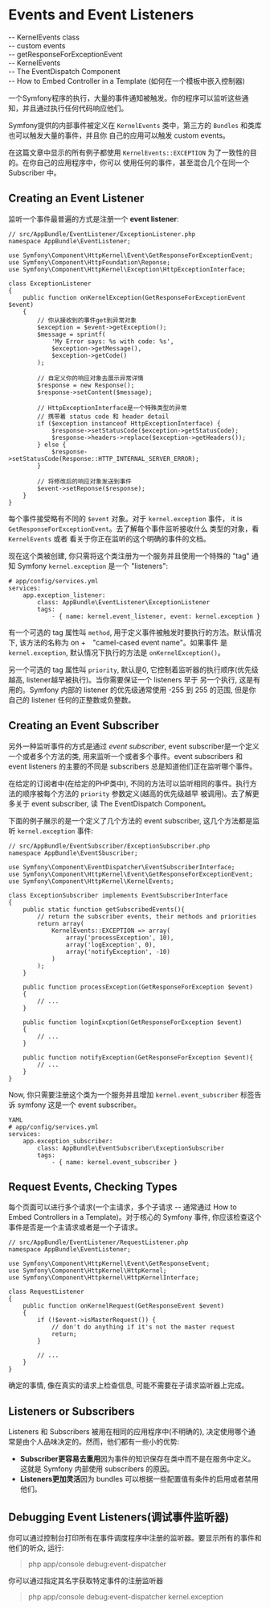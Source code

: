 # Events and Event Listeners

-- KernelEvents class  
-- custom events  
-- getResponseForExceptionEvent  
-- KernelEvents  
-- The EventDispatch Component  
-- How to Embed Controller in a Template (如何在一个模板中嵌入控制器)

一个Symfony程序的执行，大量的事件通知被触发。你的程序可以监听这些通知，并且通过执行任何代码响应他们。

Symfony提供的内部事件被定义在 `KernelEvents` 类中，第三方的 `Bundles` 和类库也可以触发大量的事件，并且你
自己的应用可以触发 custom events。

在这篇文章中显示的所有例子都使用 `KernelEvents::EXCEPTION` 为了一致性的目的。在你自己的应用程序中，你可以
使用任何的事件，甚至混合几个在同一个 Subscriber 中。

## Creating an Event Listener  

监听一个事件最普遍的方式是注册一个 **event listener**:
```
// src/AppBundle/EventListener/ExceptionListener.php
namespace AppBundle\EventListener;

use Symfony\Component\HttpKernel\Event\GetResponseForExceptionEvent;
use Symfony\Component\HttpFoundation\Reponse;
use Symfony\Component\HttpKernel\Exception\HttpExceptionInterface;

class ExceptionListener
{
	public function onKernelException(GetResponseForExceptionEvent $event)
	{
		// 你从接收到的事件get到异常对象
		$exception = $event->getException();
		$message = sprintf(
			'My Error says: %s with code: %s',
			$exception->getMessage(),
			$exception->getCode()
		);

		// 自定义你的响应对象去展示异常详情
		$response = new Response();
		$response->setContent($message);

		// HttpExceptionInterface是一个特殊类型的异常
		// 携带着 status code 和 header detail
		if ($exception instanceof HttpExceptionInterface) {
			$response->setStatusCode($exception->getStatusCode);
			$response->headers->replace($exception->getHeaders());
		} else {
			$response->setStatusCode(Response::HTTP_INTERNAL_SERVER_ERROR);
		}

		// 将修改后的响应对象发送到事件
		$event->setReponse($response);
	}
}
```
每个事件接受略有不同的 `$event` 对象。对于 `kernel.exception` 事件， it is `GetResponseForExceptionEvent`。去了解每个事件监听接收什么
类型的对象，看 `KernelEvents` 或者 看关于你正在监听的这个明确的事件的文档。

现在这个类被创建, 你只需将这个类注册为一个服务并且使用一个特殊的 "tag" 通知 Symfony `kernel.exception` 是一个 "listeners":

```
# app/config/services.yml
services:
	app.exception_listener:
		class: AppBundle\EventListener\ExceptionListener
		tags:
			- { name: kernel.event_listener, event: kernel.exception }
```

有一个可选的 tag 属性叫 `method`, 用于定义事件被触发时要执行的方法。默认情况下, 该方法的名称为 on +　"camel-cased event name"。如果事件
是 `kernel.exception`, 默认情况下执行的方法是 `onKernelException()`。

另一个可选的 tag 属性叫 `priority`, 默认是0, 它控制着监听器的执行顺序(优先级越高, listener越早被执行)。当你需要保证一个 listeners 早于
另一个执行, 这是有用的。Symfony 内部的 listener 的优先级通常使用 -255 到 255 的范围, 但是你自己的 listener 任何的正整数或负整数。

## Creating an Event Subscriber

另外一种监听事件的方式是通过 *event subscriber*, event subscriber是一个定义一个或者多个方法的类, 用来监听一个或者多个事件。event 
subscribers 和 event listeners 的主要的不同是 subscribers 总是知道他们正在监听哪个事件。
	
在给定的订阅者中(在给定的PHP类中), 不同的方法可以监听相同的事件。执行方法的顺序被每个方法的 `priority` 参数定义(越高的优先级越早
被调用)。去了解更多关于 event subscriber, 读 The EventDispatch Component。
	
下面的例子展示的是一个定义了几个方法的 event subscriber, 这几个方法都是监听 `kernel.exception` 事件:

```
// src/AppBundle/EventSubscriber/ExceptionSubscriber.php
namespace AppBundle\EventSbuscriber;

use Symfony\Component\EventDispatcher\EventSubscriberInterface;
use Symfony\Component\HttpKernel\Event\GetResponseForExceptionEvent;
use Symfony\Component\HttpKernel\KernelEvents;

class ExceptionSubscriber implements EventSubscriberInterface
{
	public static function getSubscribedEvents(){
		// return the subscriber events, their methods and priorities
		return array(
			KernelEvents::EXCEPTION => array(
				array('processException', 10),
				array('logException', 0),
				array('notifyException', -10)
			)
		);
	}

	public function processException(GetResponseForException $event)
	{
		// ...
	}

	public function loginExcption(GetResponseForException $event)
	{
		// ...
	}

	public function notifyException(GetResponseForException $event){
		// ...
	}
}
```

Now, 你只需要注册这个类为一个服务并且增加 `kernel.event_subscriber` 标签告诉 symfony 这是一个 event subscriber。

```
YAML
# app/config/services.yml
services:
	app.exception_subscriber:
		class: AppBundle\EventSubscriber\ExceptionSubscriber
		tags: 
			- { name: kernel.event_subscriber }
```

## Request Events, Checking Types

每个页面可以进行多个请求(一个主请求，多个子请求 -- 通常通过 How to Embed Controllers in a Template)。对于核心的 Symfony 事件, 
你应该检查这个事件是否是一个主请求或者是一个子请求。
```
// src/AppBundle/EventListener/RequestListener.php
namespace AppBundle\EventListener;

use Symfony\Component\HttpKernel\Event\GetResponseEvent;
use Symfony\Component\HttpKernel\HttpKernel;
use Symfony\Component\Httpkernel\HttpKernelInterface;

class RequestListener
{
	public function onKernelRequest(GetResponseEvent $event)
	{
		if (!$event->isMasterRequest()) {
			// don't do anything if it's not the master request
			return;
		}

		// ...
	}
}
```

确定的事情, 像在真实的请求上检查信息, 可能不需要在子请求监听器上完成。

## Listeners or Subscribers

Listeners 和 Subscribers 被用在相同的应用程序中(不明确的), 决定使用哪个通常是由个人品味决定的。然而，他们都有一些小的优势:

- **Subscriber更容易去重用**因为事件的知识保存在类中而不是在服务中定义。这就是 Symfony 内部使用 subscribers 的原因。
- **Listeners更加灵活**因为 bundles 可以根据一些配置值有条件的启用或者禁用他们。

## Debugging Event Listeners(调试事件监听器)

你可以通过控制台打印所有在事件调度程序中注册的监听器。要显示所有的事件和他们的听众, 运行:
> php app/console debug:event-dispatcher

你可以通过指定其名字获取特定事件的注册监听器
> php app/console debug:event-dispatcher kernel.exception
	